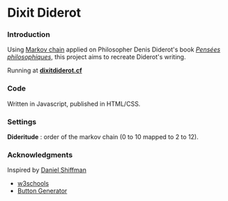 # Dixit Diderot

### Introduction
Using [Markov chain](https://en.wikipedia.org/wiki/Markov_chain) applied on Philosopher Denis Diderot's book [*Pensées philosophiques*](https://fr.wikipedia.org/wiki/Pens%C3%A9es_philosophiques), this project aims to recreate Diderot's writing.

Running at [**dixitdiderot.cf**](http://dixitdiderot.cf)

### Code
Written in Javascript, published in HTML/CSS.

### Settings

**Dideritude** : order of the markov chain (0 to 10 mapped to 2 to 12).

### Acknowledgments
Inspired by [Daniel Shiffman](http://shiffman.net/)
- [w3schools](http://www.w3schools.com/)
- [Button Generator](http://www.bestcssbuttongenerator.com)
